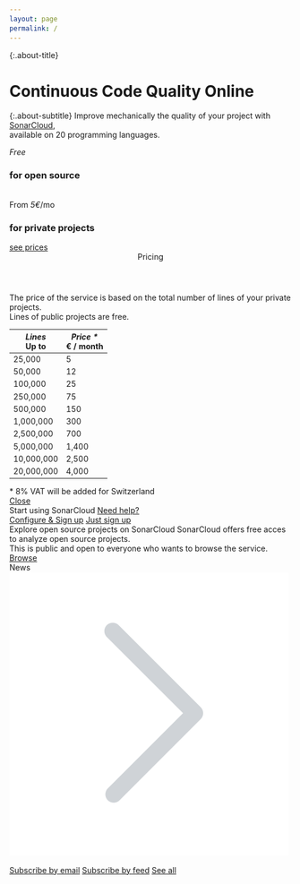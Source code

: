 ```yaml
---
layout: page
permalink: /
---
```

{:.about-title}
# Continuous Code Quality Online

{:.about-subtitle}
Improve mechanically the quality of your project with [SonarCloud](https://sonarcloud.io),<br/>
available on 20 programming languages.

<div class="about about-price-tiers">
    <div class="about-price-tier">
        <em>Free</em>
        <h3>for open source</h3>
        <span>&nbsp;</span>
    </div>
    <div class="about-price-tier">
        <span>From <em>5&euro;</em>/mo</span>
        <h3>for private projects</h3>
        <a href="#" id="see-prices">see prices</a>
    </div>
</div>

<div id="prices">
    <header>Pricing</header>
    <section>
        The price of the service is based on the total number of lines of your private projects.<br/>
        Lines of public projects are free.
        <table>
            <thead>
                <tr>
                    <th>
                        <em>Lines</em>
                        <br/>
                        <span class="remark">Up to</span>
                    </th>
                    <th>
                        <em>Price *</em>
                        <br/>
                        <span class="remark">&euro; / month</span>
                    </th>
                </tr>
            </thead>
            <tbody>
                <tr>
                    <td>25,000</td>
                    <td>5</td>
                </tr>
                <tr>
                    <td>50,000</td>
                    <td>12</td>
                </tr>
                <tr>
                    <td>100,000</td>
                    <td>25</td>
                </tr>
                <tr>
                    <td>250,000</td>
                    <td>75</td>
                </tr>
                <tr>
                    <td>500,000</td>
                    <td>150</td>
                </tr>
                <tr>
                    <td>1,000,000</td>
                    <td>300</td>
                </tr>
                <tr>
                    <td>2,500,000</td>
                    <td>700</td>
                </tr>
                <tr>
                    <td>5,000,000</td>
                    <td>1,400</td>
                </tr>
                <tr>
                    <td>10,000,000</td>
                    <td>2,500</td>
                </tr>
                <tr>
                    <td>20,000,000</td>
                    <td>4,000</td>
                </tr>
            </tbody>
        </table>
        <span class="remark">* 8% VAT will be added for Switzerland</span>
    </section>
    <footer>
        <a href="#" id="close-prices">Close</a>
    </footer>
</div>

<div class="about about-start">
    <div class="about-start-using">
        <span>Start using SonarCloud</span>
        <a href="/contact">Need help?</a>
    </div>
    <div class="about-start-signup">
        <a class="btn" href="#">Configure &amp; Sign up</a>
        <a href="#">Just sign up</a>
    </div>
</div>

<script src="js/jquery.js"></script>
<script src="js/jquery-ui.min.js"></script>
<script>
$(function() {
    $('#see-prices').click(function() {
        $('#prices').dialog({
            modal: true
            , minWidth: 650
            , dialogClass: 'no-close'
        });
    });
    $('#close-prices').click(function() {
        $('#prices').dialog('close');
    });
});
</script>

<div class="about">
    <span class="explore">Explore open source projects on SonarCloud</span>
    <span class="explore-sub">
        SonarCloud offers free acces to analyze open source projects.<br/>
        This is public and open to everyone who wants to browse the service.
    </span>
    <span class="explore-sub">
        <a href="#" class="btn btn-explore">Browse</a>
    </span>
</div>

<div class="about about-news">
<span class="about-news-news">News<img src="images/chevron-right-300.svg" alt="news"/></span>
    
<a href="subscribe.by.email">Subscribe by email</a>
<a href="subscribe.by.feed">Subscribe by feed</a>
<a href="see.all">See all</a>
</div>
